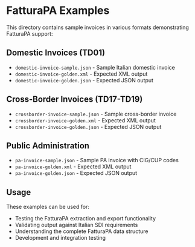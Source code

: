 # FatturaPA Examples

This directory contains sample invoices in various formats demonstrating FatturaPA support:

## Domestic Invoices (TD01)
- `domestic-invoice-sample.json` - Sample Italian domestic invoice
- `domestic-invoice-golden.xml` - Expected XML output
- `domestic-invoice-golden.json` - Expected JSON output

## Cross-Border Invoices (TD17-TD19)
- `crossborder-invoice-sample.json` - Sample cross-border invoice
- `crossborder-invoice-golden.xml` - Expected XML output  
- `crossborder-invoice-golden.json` - Expected JSON output

## Public Administration
- `pa-invoice-sample.json` - Sample PA invoice with CIG/CUP codes
- `pa-invoice-golden.xml` - Expected XML output
- `pa-invoice-golden.json` - Expected JSON output

## Usage

These examples can be used for:
- Testing the FatturaPA extraction and export functionality
- Validating output against Italian SDI requirements
- Understanding the complete FatturaPA data structure
- Development and integration testing